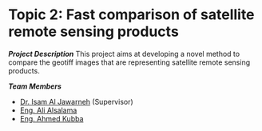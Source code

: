 # Topic 2: Fast comparison of satellite remote sensing products

***Project Description***
This project aims at developing a novel method to compare the geotiff images that are representing satellite remote sensing products.

***Team Members***

- [Dr. Isam Al Jawarneh](https://isamaljawarneh.github.io/) (Supervisor)
- [Eng. Ali Alsalama](https://www.linkedin.com/in/ali-alsalama-023517242/)
- [Eng. Ahmed Kubba](https://www.linkedin.com/in/ahmed-ammar-a1131a126/)
